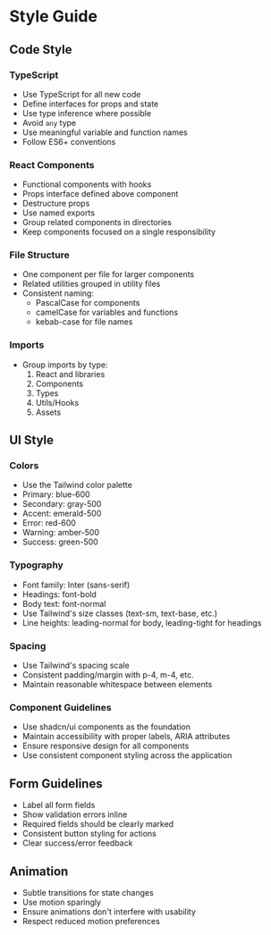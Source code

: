 # Style Guide

## Code Style

### TypeScript

- Use TypeScript for all new code
- Define interfaces for props and state
- Use type inference where possible
- Avoid `any` type
- Use meaningful variable and function names
- Follow ES6+ conventions

### React Components

- Functional components with hooks
- Props interface defined above component
- Destructure props
- Use named exports
- Group related components in directories
- Keep components focused on a single responsibility

### File Structure

- One component per file for larger components
- Related utilities grouped in utility files
- Consistent naming:
  - PascalCase for components
  - camelCase for variables and functions
  - kebab-case for file names

### Imports

- Group imports by type:
  1. React and libraries
  2. Components
  3. Types
  4. Utils/Hooks
  5. Assets

## UI Style

### Colors

- Use the Tailwind color palette
- Primary: blue-600
- Secondary: gray-500
- Accent: emerald-500
- Error: red-600
- Warning: amber-500
- Success: green-500

### Typography

- Font family: Inter (sans-serif)
- Headings: font-bold
- Body text: font-normal
- Use Tailwind's size classes (text-sm, text-base, etc.)
- Line heights: leading-normal for body, leading-tight for headings

### Spacing

- Use Tailwind's spacing scale
- Consistent padding/margin with p-4, m-4, etc.
- Maintain reasonable whitespace between elements

### Component Guidelines

- Use shadcn/ui components as the foundation
- Maintain accessibility with proper labels, ARIA attributes
- Ensure responsive design for all components
- Use consistent component styling across the application

## Form Guidelines

- Label all form fields
- Show validation errors inline
- Required fields should be clearly marked
- Consistent button styling for actions
- Clear success/error feedback

## Animation

- Subtle transitions for state changes
- Use motion sparingly
- Ensure animations don't interfere with usability
- Respect reduced motion preferences 
